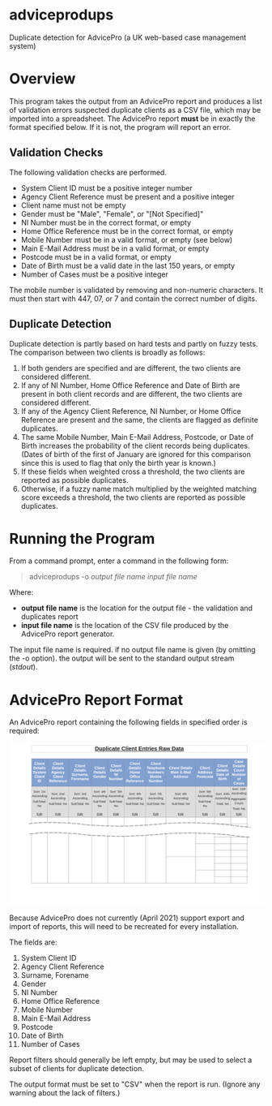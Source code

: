 <!-- Required extensions: pymdownx.betterem, pymdownx.tilde, pymdownx.emoji, pymdownx.tasklist, pymdownx.superfences -->
# adviceprodups

Duplicate detection for AdvicePro (a UK web-based case management system)

# Overview

This program takes the output from an AdvicePro report and produces a list of validation errors suspected duplicate clients as a CSV file, which may be imported into a spreadsheet. The AdvicePro report **must** be in exactly the format specified below. If it is not, the program will report an error.

## Validation Checks

The following validation checks are performed.

* System Client ID must be a positive integer number
* Agency Client Reference must be present and a positive integer
* Client name must not be empty
* Gender must be "Male", "Female", or "[Not Specified]"
* NI Number must be in the correct format, or empty
* Home Office Reference must be in the correct format, or empty
* Mobile Number must be in a valid format, or empty (see below)
* Main E-Mail Address must be in a valid format, or empty
* Postcode must be in a valid format, or empty
* Date of Birth must be a valid date in the last 150 years, or empty
* Number of Cases must be a positive integer

The mobile number is validated by removing and non-numeric characters. It must then start with 447, 07, or 7 and contain the correct  number of digits.

## Duplicate Detection

Duplicate detection is partly based on hard tests and partly on fuzzy tests. The comparison between two clients is broadly as follows:

1. If both genders are specified and are different, the two clients are considered different.
1. If any of NI Number, Home Office Reference and Date of Birth are present in both client records and are different, the two clients are considered different.
1. If any of the Agency Client Reference, NI Number, or Home Office Reference are present and the same, the clients are flagged as definite duplicates.
1. The same Mobile Number, Main E-Mail Address, Postcode, or Date of Birth increases the probability of the client records being duplicates. (Dates of birth of the first of January are ignored for this comparison since this is used to flag that only the birth year is known.)
1. If these fields when weighted cross a threshold, the two clients are reported as possible duplicates.
1. Otherwise, if a fuzzy name match multiplied by the weighted matching score exceeds a threshold, the two clients are reported as possible duplicates.

# Running the Program

From a command prompt, enter a command in the following form:

> adviceprodups -o *output file name* *input file name*

Where:

* **output file name** is the location for the output file - the validation and duplicates report
* **input file name** is the location of the CSV file produced by the AdvicePro report generator.

The input file name is required. if no output file name is given (by omitting the -o option). the output will be sent to the standard output stream (*stdout*).


# AdvicePro Report Format

An AdvicePro report containing the following fields in specified order is required:

![Report Generator Image](docs/images/report_fields.png)

Because AdvicePro does not currently (April 2021) support export and import of reports, this will need to be recreated for every installation.

The fields are:

1. System Client ID
1. Agency Client Reference
1. Surname, Forename
1. Gender
1. NI Number
1. Home Office Reference
1. Mobile Number
1. Main E-Mail Address
1. Postcode
1. Date of Birth
1. Number of Cases

Report filters should generally be left empty, but may be used to select a subset of clients for duplicate detection.

The output format must be set to "CSV" when the report is run. (Ignore any warning about the lack of filters.) 
